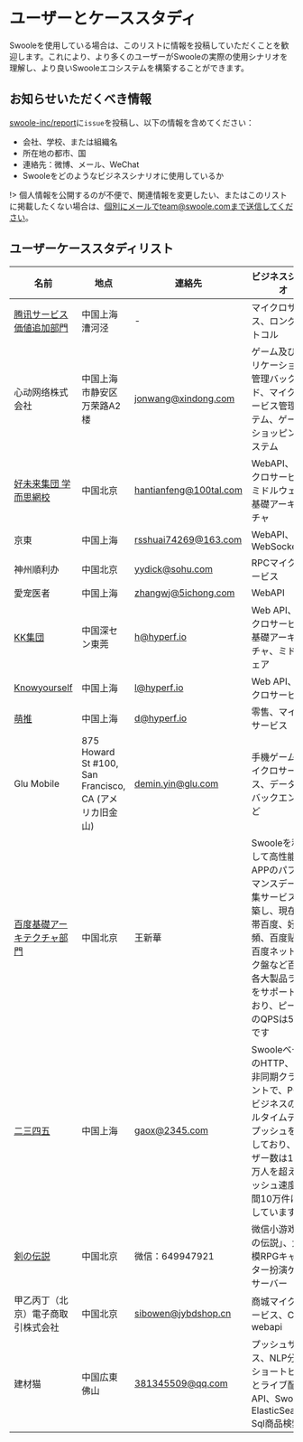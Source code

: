 # ユーザーとケーススタディ

Swooleを使用している場合は、このリストに情報を投稿していただくことを歓迎します。これにより、より多くのユーザーがSwooleの実際の使用シナリオを理解し、より良いSwooleエコシステムを構築することができます。
## お知らせいただくべき情報

[swoole-inc/report](https://github.com/swoole-inc/report/issues)に`issue`を投稿し、以下の情報を含めてください：

* 会社、学校、または組織名
* 所在地の都市、国
* 連絡先：微博、メール、WeChat
* Swooleをどのようなビジネスシナリオに使用しているか

!> 個人情報を公開するのが不便で、関連情報を変更したい、またはこのリストに掲載したくない場合は、個別にメールでteam@swoole.comまで送信してください。
## ユーザーケーススタディリスト
名前 | 地点 | 連絡先 | ビジネスシナリオ
-|-|-|-
[腾讯サービス価値追加部門](https://www.tencent.com) | 中国上海漕河泾 | - | マイクロサービス、ロングプロトコル  
心动网络株式会社 | 中国上海市静安区万荣路A2楼 | jonwang@xindong.com | ゲーム及びアプリケーションの管理バックエンド、マイクロサービス管理システム、ゲーム内ショッピングシステム  
[好未来集団 学而思網校](https://www.xueersi.com) | 中国北京 | hantianfeng@100tal.com | WebAPI、マイクロサービス、ミドルウェア、基礎アーキテクチャ  
京東 | 中国上海 | rsshuai74269@163.com | WebAPI、WebSocket  
神州順利办 | 中国北京 | yydick@sohu.com | RPCマイクロサービス  
愛宠医者 | 中国上海 | zhangwj@5ichong.com | WebAPI  
[KK集団](https://www.kkguan.com) | 中国深セン東莞 | h@hyperf.io | Web API、マイクロサービス、基礎アーキテクチャ、ミドルウェア  
[Knowyourself](https://www.knowyourself.cc) | 中国上海 | l@hyperf.io | Web API、マイクロサービス  
[萌推](http://www.mengtuiapp.com) | 中国上海 | d@hyperf.io | 零售、マイクロサービス  
Glu Mobile | 875 Howard St #100, San Francisco, CA (アメリカ旧金山) | demin.yin@glu.com | 手機ゲームのマイクロサービス、データ処理バックエンドなど  
[百度基礎アーキテクチャ部門](https://xray.baidu.com) | 中国北京 | 王新華 | Swooleを利用して高性能端APPのパフォーマンスデータ収集サービスを構築し、現在は携帯百度、好看視頻、百度贴吧、百度ネットワーク盤など百度の各大製品ラインをサポートしており、ピーク時のQPSは50万です  
[二三四五](http://2345.net) | 中国上海 | gaox@2345.com | SwooleベースのHTTP、TCP非同期クライアントで、PC端ビジネスのリアルタイムデータプッシュを適用しており、ユーザー数は1000万人を超え、プッシュ速度は秒間10万件に達しています  
[剣の伝説](https://github.com/caohao-php/ycsocket) | 中国北京 | 微信：649947921 | 微信小游戏「剣の伝説」、大規模RPGキャラクター扮演ゲームサーバー  
甲乙丙丁（北京）電子商取引株式会社 | 中国北京 | sibowen@jybdshop.cn | 商城マイクロサービス、CRM webapi  
建材猫 | 中国広東佛山 | 381345509@qq.com | プッシュサービス、NLP分詞、ショートビデオとライブ配信API、Swoole-ElasticSearch-Sql商品検索
